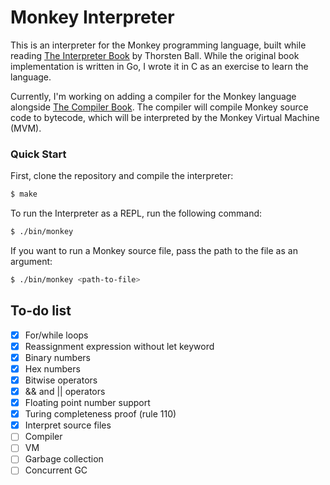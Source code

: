 # Monkey Interpreter

This is an interpreter for the Monkey programming language, built while reading
[The Interpreter Book](https://interpreterbook.com) by Thorsten Ball.
While the original book implementation is written in Go, I wrote it in C as
an exercise to learn the language.

Currently, I'm working on adding a compiler for the Monkey language alongside 
[The Compiler Book](https://compilerbook.com/). The compiler
will compile Monkey source code to bytecode, which will be interpreted by the
Monkey Virtual Machine (MVM).

### Quick Start
First, clone the repository and compile the interpreter:
```sh
$ make
```

To run the Interpreter as a REPL, run the following command:
```sh
$ ./bin/monkey
```

If you want to run a Monkey source file, pass the path to the file as an argument:
```sh 
$ ./bin/monkey <path-to-file>
```

## To-do list
- [X] For/while loops
- [X] Reassignment expression without let keyword
- [X] Binary numbers
- [X] Hex numbers
- [X] Bitwise operators
- [X] && and || operators
- [X] Floating point number support
- [X] Turing completeness proof (rule 110)
- [X] Interpret source files
- [ ] Compiler
- [ ] VM
- [ ] Garbage collection
- [ ] Concurrent GC
